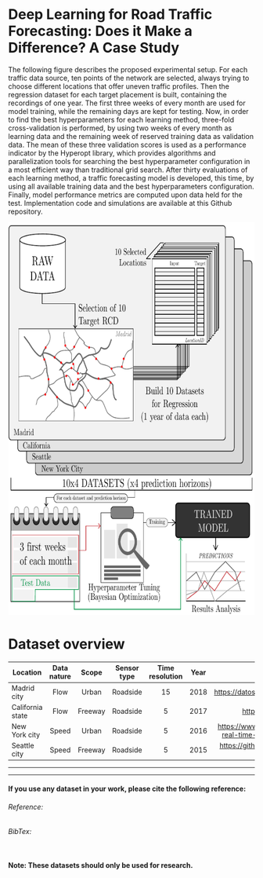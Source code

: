 # Deep Learning for Road Traffic Forecasting: Does it Make a Difference? A Case Study 

The following figure describes the proposed experimental setup. For each traffic data source, ten points of the network are selected, always trying to choose different locations that offer uneven traffic profiles. Then the regression dataset for each target placement is built, containing the recordings of one year. The first three weeks of every month are used for model training, while the remaining days are kept for testing. Now, in order to find the best hyperparameters for each learning method, three-fold cross-validation is performed, by using two weeks of every month as learning data and the remaining week of reserved training data as validation data. The mean of these three validation scores is used as a performance indicator by the Hyperopt library, which provides algorithms and parallelization tools for searching the best hyperparameter configuration in a most efficient way than traditional grid search. After thirty evaluations of each learning method, a traffic forecasting model is developed, this time, by using all available training data and the best hyperparameters configuration. Finally, model performance metrics are computed upon data held for the test. Implementation code and simulations are available at this Github repository.

<p align="center">
<img src="https://github.com/Eric-L-Manibardo/CaseStudy2020/blob/master/experimental_setup.png" width="700" height="800" ></img>
<p>

# Dataset overview

| Location         | Data nature |  Scope  | Sensor type | Time resolution | Year |                              Data source                              |
|------------------|:-----------:|:-------:|:-----------:|:---------------:|:----:|:---------------------------------------------------------------------:|
| Madrid city      |     Flow    |  Urban  |   Roadside  |        15       | 2018 | https://datos.madrid.es/portal/site/egob/                             |
| California state |     Flow    | Freeway |   Roadside  |        5        | 2017 | http://pems.dot.ca.gov/                                               |
| New York city    |    Speed    |  Urban  |   Roadside  |        5        | 2016 | https://www.kaggle.com/crailtap/nyc-real-time-traffic-speed-data-feed |
| Seattle city     |    Speed    | Freeway |   Roadside  |        5        | 2015 | https://github.com/zhiyongc/Seattle-Loop-Data                         |


---

---
#### If you use any dataset in your work, please cite the following reference:
###### Reference:

###### BibTex:
```

```
#### Note: These datasets should only be used for research.
